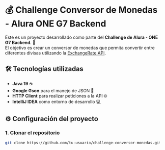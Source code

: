 # 💰 Challenge Conversor de Monedas - Alura ONE G7 Backend

Este es un proyecto desarrollado como parte del **Challenge de Alura - ONE G7 Backend**. 🚀  
El objetivo es crear un conversor de monedas que permita convertir entre diferentes divisas utilizando la [ExchangeRate API](https://www.exchangerate-api.com/).

## 🛠️ Tecnologías utilizadas

- **Java 19** ☕
- **Google Gson** para el manejo de JSON 📄
- **HTTP Client** para realizar peticiones a la API 🌐
- **IntelliJ IDEA** como entorno de desarrollo 💻


## ⚙️ Configuración del proyecto

### 1. Clonar el repositorio

```bash
git clone https://github.com/tu-usuario/challenge-conversor-monedas.git

